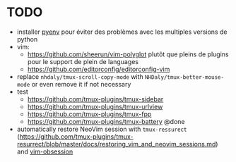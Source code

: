TODO
====

- installer [pyenv](https://github.com/pyenv/pyenv) pour éviter des problèmes avec les multiples versions de python
- vim: 
  - <https://github.com/sheerun/vim-polyglot> plutôt que pleins de plugins pour le support de plein de languages
  - <https://github.com/editorconfig/editorconfig-vim>
- replace `nhdaly/tmux-scroll-copy-mode` with `NHDaly/tmux-better-mouse-mode` or even remove it if not necessary
- test 
  - <https://github.com/tmux-plugins/tmux-sidebar>
  - <https://github.com/tmux-plugins/tmux-urlview>
  - <https://github.com/tmux-plugins/tmux-fpp>
  - <https://github.com/tmux-plugins/tmux-battery> @done
- automatically restore NeoVim session with `tmux-ressurect` (<https://github.com/tmux-plugins/tmux-resurrect/blob/master/docs/restoring_vim_and_neovim_sessions.md>) and [vim-obsession](https://github.com/tpope/vim-obsession)
